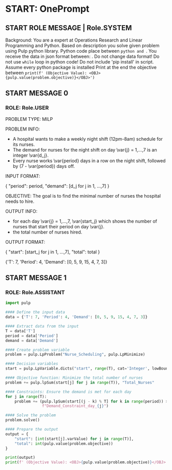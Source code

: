 # START: OnePrompt 
## START ROLE MESSAGE | Role.SYSTEM 
Background: You are a expert at Operations Research and Linear Programming and Python. Based on description you solve given problem using Pulp python library. Python code place between ```python and ```. You receive the data in json format between: <DATA></DATA>. Do not change data format! Do not use `while` loop in python code! Do not include 'pip install' in script. Assume every python package is installed Print at the end the objective between <OBJ></OBJ> `print(f' (Objective Value): <OBJ>{pulp.value(problem.objective)}</OBJ>')`  
## START MESSAGE 0 
### ROLE: Role.USER
<DESCRIPTION>
PROBLEM TYPE: MILP

PROBLEM INFO: 
- A hospital wants to make a weekly night shift (12pm-8am) schedule for its nurses. 
- The demand for nurses for the night shift on day \var{j} = 1,...,7 is an integer \var{d_j}. 
- Every nurse works \var{period} days in a row on the night shift, followed by (7 - \var{period}) days off.


INPUT FORMAT: 

{
    "period": period,
    "demand": [d_j for j in 1, ...,7]
}

OBJECTIVE: The goal is to find the minimal number of nurses the hospital needs to hire. 

OUTPUT INFO: 

- for each day \var{j} = 1,...,7, \var{start_j} which shows the number of nurses that start their period on day \var{j}.
- the total number of nurses hired.

OUTPUT FORMAT:

{
    "start": [start_j for j in 1, ...,7],
    "total": total
}


</DESCRIPTION>
<DATA>
{'T': 7, 'Period': 4, 'Demand': [0, 5, 9, 15, 4, 7, 3]}</DATA>


## START MESSAGE 1 
### ROLE: Role.ASSISTANT
```python
import pulp

#### Define the input data
data = {'T': 7, 'Period': 4, 'Demand': [0, 5, 9, 15, 4, 7, 3]}

#### Extract data from the input
T = data['T']
period = data['Period']
demand = data['Demand']

#### Create problem variable
problem = pulp.LpProblem("Nurse_Scheduling", pulp.LpMinimize)

#### Decision variables
start = pulp.LpVariable.dicts("start", range(T), cat='Integer', lowBound=0)

#### Objective function: Minimize the total number of nurses
problem += pulp.lpSum(start[j] for j in range(T)), "Total_Nurses"

#### Constraints: Ensure the demand is met for each day
for j in range(T):
    problem += (pulp.lpSum(start[(j - k) % T] for k in range(period)) >= demand[j],
                f"Demand_Constraint_day_{j}")

#### Solve the problem
problem.solve()

#### Prepare the output
output = {
    "start": [int(start[j].varValue) for j in range(T)],
    "total": int(pulp.value(problem.objective))
}

print(output)
print(f' (Objective Value): <OBJ>{pulp.value(problem.objective)}</OBJ>')
```

